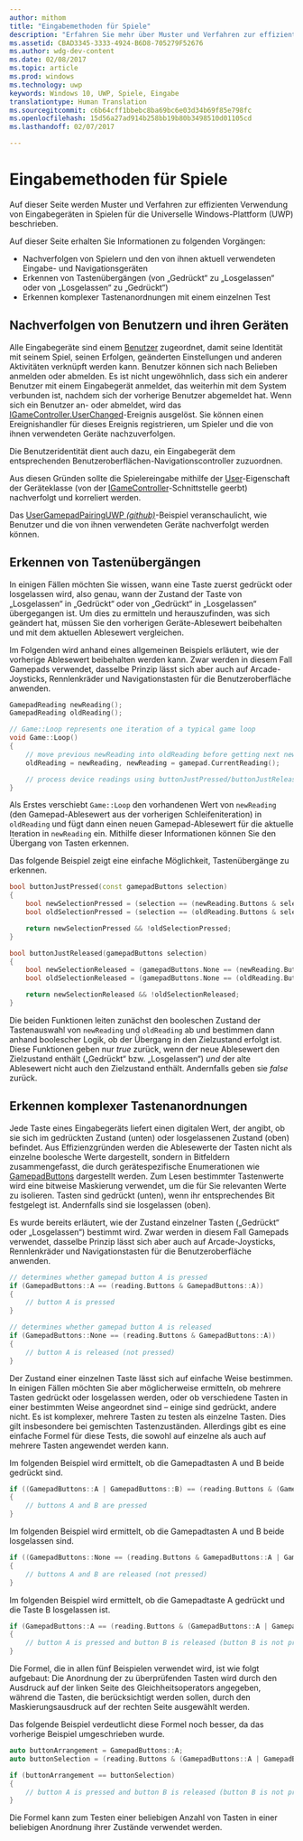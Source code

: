 ```yaml
---
author: mithom
title: "Eingabemethoden für Spiele"
description: "Erfahren Sie mehr über Muster und Verfahren zur effizienten Verwendung von Eingabegeräten."
ms.assetid: CBAD3345-3333-4924-B6D8-705279F52676
ms.author: wdg-dev-content
ms.date: 02/08/2017
ms.topic: article
ms.prod: windows
ms.technology: uwp
keywords: Windows 10, UWP, Spiele, Eingabe
translationtype: Human Translation
ms.sourcegitcommit: c6b64cff1bbebc8ba69bc6e03d34b69f85e798fc
ms.openlocfilehash: 15d56a27ad914b258bb19b80b3498510d01105cd
ms.lasthandoff: 02/07/2017

---
```


# <a name="input-practices-for-games"></a>Eingabemethoden für Spiele

Auf dieser Seite werden Muster und Verfahren zur effizienten Verwendung von Eingabegeräten in Spielen für die Universelle Windows-Plattform (UWP) beschrieben.

Auf dieser Seite erhalten Sie Informationen zu folgenden Vorgängen:
* Nachverfolgen von Spielern und den von ihnen aktuell verwendeten Eingabe- und Navigationsgeräten
* Erkennen von Tastenübergängen (von „Gedrückt“ zu „Losgelassen“ oder von „Losgelassen“ zu „Gedrückt“)
* Erkennen komplexer Tastenanordnungen mit einem einzelnen Test

## <a name="tracking-users-and-their-devices"></a>Nachverfolgen von Benutzern und ihren Geräten

Alle Eingabegeräte sind einem [Benutzer][Windows.System.User] zugeordnet, damit seine Identität mit seinem Spiel, seinen Erfolgen, geänderten Einstellungen und anderen Aktivitäten verknüpft werden kann. Benutzer können sich nach Belieben anmelden oder abmelden. Es ist nicht ungewöhnlich, dass sich ein anderer Benutzer mit einem Eingabegerät anmeldet, das weiterhin mit dem System verbunden ist, nachdem sich der vorherige Benutzer abgemeldet hat. Wenn sich ein Benutzer an- oder abmeldet, wird das [IGameController.UserChanged][]-Ereignis ausgelöst. Sie können einen Ereignishandler für dieses Ereignis registrieren, um Spieler und die von ihnen verwendeten Geräte nachzuverfolgen.

Die Benutzeridentität dient auch dazu, ein Eingabegerät dem entsprechenden Benutzeroberflächen-Navigationscontroller zuzuordnen.

Aus diesen Gründen sollte die Spielereingabe mithilfe der [User][igamecontroller.user]-Eigenschaft der Geräteklasse (von der [IGameController][]-Schnittstelle geerbt) nachverfolgt und korreliert werden.

Das [UserGamepadPairingUWP _(github)_](
https://github.com/Microsoft/Xbox-ATG-Samples/tree/master/Samples/System/UserGamepadPairingUWP)-Beispiel veranschaulicht, wie Benutzer und die von ihnen verwendeten Geräte nachverfolgt werden können.

## <a name="detecting-button-transitions"></a>Erkennen von Tastenübergängen

In einigen Fällen möchten Sie wissen, wann eine Taste zuerst gedrückt oder losgelassen wird, also genau, wann der Zustand der Taste von „Losgelassen“ in „Gedrückt“ oder von „Gedrückt“ in „Losgelassen“ übergegangen ist. Um dies zu ermitteln und herauszufinden, was sich geändert hat, müssen Sie den vorherigen Geräte-Ablesewert beibehalten und mit dem aktuellen Ablesewert vergleichen.

Im Folgenden wird anhand eines allgemeinen Beispiels erläutert, wie der vorherige Ablesewert beibehalten werden kann. Zwar werden in diesem Fall Gamepads verwendet, dasselbe Prinzip lässt sich aber auch auf Arcade-Joysticks, Rennlenkräder und Navigationstasten für die Benutzeroberfläche anwenden.

```cpp
GamepadReading newReading();
GamepadReading oldReading();

// Game::Loop represents one iteration of a typical game loop
void Game::Loop()
{
    // move previous newReading into oldReading before getting next newReading
    oldReading = newReading, newReading = gamepad.CurrentReading();

    // process device readings using buttonJustPressed/buttonJustReleased
}
```

Als Erstes verschiebt `Game::Loop` den vorhandenen Wert von `newReading` (den Gamepad-Ablesewert aus der vorherigen Schleifeniteration) in `oldReading` und fügt dann einen neuen Gamepad-Ablesewert für die aktuelle Iteration in `newReading` ein. Mithilfe dieser Informationen können Sie den Übergang von Tasten erkennen.

Das folgende Beispiel zeigt eine einfache Möglichkeit, Tastenübergänge zu erkennen.

```cpp
bool buttonJustPressed(const gamepadButtons selection)
{
    bool newSelectionPressed = (selection == (newReading.Buttons & selection));
    bool oldSelectionPressed = (selection == (oldReading.Buttons & selection));

    return newSelectionPressed && !oldSelectionPressed;
}

bool buttonJustReleased(gamepadButtons selection)
{
    bool newSelectionReleased = (gamepadButtons.None == (newReading.Buttons & selection));
    bool oldSelectionReleased = (gamepadButtons.None == (oldReading.Buttons & selection));

    return newSelectionReleased && !oldSelectionReleased;
}
```

Die beiden Funktionen leiten zunächst den booleschen Zustand der Tastenauswahl von `newReading` und `oldReading` ab und bestimmen dann anhand boolescher Logik, ob der Übergang in den Zielzustand erfolgt ist. Diese Funktionen geben nur _true_ zurück, wenn der neue Ablesewert den Zielzustand enthält („Gedrückt“ bzw. „Losgelassen“) *und* der alte Ablesewert nicht auch den Zielzustand enthält. Andernfalls geben sie _false_ zurück.


## <a name="detecting-complex-button-arrangements"></a>Erkennen komplexer Tastenanordnungen

Jede Taste eines Eingabegeräts liefert einen digitalen Wert, der angibt, ob sie sich im gedrückten Zustand (unten) oder losgelassenen Zustand (oben) befindet. Aus Effizienzgründen werden die Ablesewerte der Tasten nicht als einzelne boolesche Werte dargestellt, sondern in Bitfeldern zusammengefasst, die durch gerätespezifische Enumerationen wie [GamepadButtons][] dargestellt werden. Zum Lesen bestimmter Tastenwerte wird eine bitweise Maskierung verwendet, um die für Sie relevanten Werte zu isolieren. Tasten sind gedrückt (unten), wenn ihr entsprechendes Bit festgelegt ist. Andernfalls sind sie losgelassen (oben).

Es wurde bereits erläutert, wie der Zustand einzelner Tasten („Gedrückt“ oder „Losgelassen“) bestimmt wird. Zwar werden in diesem Fall Gamepads verwendet, dasselbe Prinzip lässt sich aber auch auf Arcade-Joysticks, Rennlenkräder und Navigationstasten für die Benutzeroberfläche anwenden.

```cpp
// determines whether gamepad button A is pressed
if (GamepadButtons::A == (reading.Buttons & GamepadButtons::A))
{
    // button A is pressed
}

// determines whether gamepad button A is released
if (GamepadButtons::None == (reading.Buttons & GamepadButtons::A))
{
    // button A is released (not pressed)
}
```

Der Zustand einer einzelnen Taste lässt sich auf einfache Weise bestimmen. In einigen Fällen möchten Sie aber möglicherweise ermitteln, ob mehrere Tasten gedrückt oder losgelassen werden, oder ob verschiedene Tasten in einer bestimmten Weise angeordnet sind – einige sind gedrückt, andere nicht. Es ist komplexer, mehrere Tasten zu testen als einzelne Tasten. Dies gilt insbesondere bei gemischten Tastenzuständen. Allerdings gibt es eine einfache Formel für diese Tests, die sowohl auf einzelne als auch auf mehrere Tasten angewendet werden kann.

Im folgenden Beispiel wird ermittelt, ob die Gamepadtasten A und B beide gedrückt sind.

```cpp
if ((GamepadButtons::A | GamepadButtons::B) == (reading.Buttons & (GamepadButtons::A | GamepadButtons::B))
{
    // buttons A and B are pressed
}
```

Im folgenden Beispiel wird ermittelt, ob die Gamepadtasten A und B beide losgelassen sind.

```cpp
if ((GamepadButtons::None == (reading.Buttons & GamepadButtons::A | GamepadButtons::B))
{
    // buttons A and B are released (not pressed)
}
```

Im folgenden Beispiel wird ermittelt, ob die Gamepadtaste A gedrückt und die Taste B losgelassen ist.

```cpp
if (GamepadButtons::A == (reading.Buttons & (GamepadButtons::A | GamepadButtons::B))
{
    // button A is pressed and button B is released (button B is not pressed)
}
```

Die Formel, die in allen fünf Beispielen verwendet wird, ist wie folgt aufgebaut: Die Anordnung der zu überprüfenden Tasten wird durch den Ausdruck auf der linken Seite des Gleichheitsoperators angegeben, während die Tasten, die berücksichtigt werden sollen, durch den Maskierungsausdruck auf der rechten Seite ausgewählt werden.

Das folgende Beispiel verdeutlicht diese Formel noch besser, da das vorherige Beispiel umgeschrieben wurde.

```cpp
auto buttonArrangement = GamepadButtons::A;
auto buttonSelection = (reading.Buttons & (GamepadButtons::A | GamepadButtons::B));

if (buttonArrangement == buttonSelection)
{
    // button A is pressed and button B is released (button B is not pressed)
}
```

Die Formel kann zum Testen einer beliebigen Anzahl von Tasten in einer beliebigen Anordnung ihrer Zustände verwendet werden.



[Windows.System.User]: https://msdn.microsoft.com/library/windows/apps/windows.system.user.aspx
[igamecontroller]: https://msdn.microsoft.com/library/windows/apps/windows.gaming.input.igamecontroller.aspx
[igamecontroller.user]: https://msdn.microsoft.com/library/windows/apps/windows.gaming.input.igamecontroller.user.aspx
[igamecontroller.userchanged]: https://msdn.microsoft.com/library/windows/apps/windows.gaming.input.igamecontroller.userchanged.aspx
[gamepadbuttons]: https://msdn.microsoft.com/library/windows/apps/windows.gaming.input.gamepadbuttons.aspx

